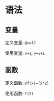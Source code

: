 # 语法

## 变量 

定义变量: ```@v=12```

使用变量: ```v+1```, ```v=v+1```

## 函数

定义函数: ```@f(x)={x*2}```

使用函数: ```f(2)```

